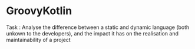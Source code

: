 # GroovyKotlin
Task : Analyse the difference between a static and dynamic language (both unkown to the developers), and the impact it has on the realisation and maintainability of a project
